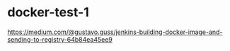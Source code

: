 # docker-test-1

https://medium.com/@gustavo.guss/jenkins-building-docker-image-and-sending-to-registry-64b84ea45ee9
